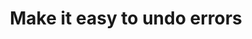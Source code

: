 ---
title: Make it easy to undo errors
permalink: /coga-draft/guide/certain/undoable-errors
github:
  repository: w3c/wai-coga
layout: guide
feedbackmail: wai@w3.org

---